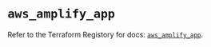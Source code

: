 # `aws_amplify_app`

Refer to the Terraform Registory for docs: [`aws_amplify_app`](https://www.terraform.io/docs/providers/aws/r/amplify_app).
